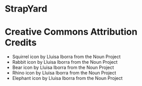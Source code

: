 # StrapYard

# Creative Commons Attribution Credits

- Squirrel icon by Lluisa Iborra from the Noun Project
- Rabbit icon by Lluisa Iborra from the Noun Project
- Bear icon by Lluisa Iborra from the Noun Project
- Rhino icon by Lluisa Iborra from the Noun Project
- Elephant icon by Lluisa Iborra from the Noun Project
